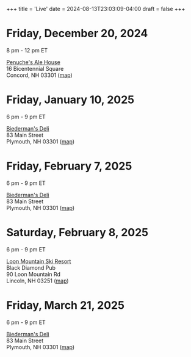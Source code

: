 +++
title = 'Live'
date = 2024-08-13T23:03:09-04:00
draft = false
+++
<!-- markdownlint-disable MD025 MD033 MD045 -->

# Friday, December 20, 2024

8 pm - 12 pm ET

[Penuche's Ale House](https://www.facebook.com/penuches.concord/) \
16 Bicentennial Square \
Concord, NH 03301 ([map](https://maps.app.goo.gl/xidvocii6ZSaLoY59))

# Friday, January 10, 2025

6 pm - 9 pm ET

[Biederman's Deli](https://www.biedermans.com/) \
83 Main Street \
Plymouth, NH 03301 ([map](https://maps.app.goo.gl/EVRNPVS2ssiz9eyY6))

# Friday, February 7, 2025

6 pm - 9 pm ET

[Biederman's Deli](https://www.biedermans.com/) \
83 Main Street \
Plymouth, NH 03301 ([map](https://maps.app.goo.gl/Jt4WxFVbJfPR34Dr6))

# Saturday, February 8, 2025

6 pm - 9 pm ET

[Loon Mountain Ski Resort](https://www.loonmtn.com/) \
Black Diamond Pub \
90 Loon Mountain Rd \
Lincoln, NH 03251 ([map](https://maps.app.goo.gl/3LuSR2T4WG8WqAjp8))

# Friday, March 21, 2025

6 pm - 9 pm ET

[Biederman's Deli](https://www.biedermans.com/) \
83 Main Street \
Plymouth, NH 03301 ([map](https://maps.app.goo.gl/Jt4WxFVbJfPR34Dr6))
